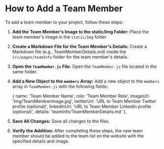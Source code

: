 # How to Add a Team Member

To add a team member to your project, follow these steps:

1. **Add the Team Member's Image to the static/Img Folder:**
   Place the team member's image in the `static/Img` folder.

   
2. **Create a Markdown File for the Team Member's Details:**
   Create a Markdown file (e.g., TeamMemberDetails.md) inside the `src/pages/teamInfo` folder for the team member's details.


3. **Open the `TeamMember.js` File:**
   Open the `TeamMember.js` file located in the same folder.


4. **Add a New Object to the `members` Array:**
   Add a new object to the `members` array in `TeamMember.js` with the following fields:

   {
     name: 'Team Member Name',
     role: 'Team Member Role',
     imageUrl: 'Img/TeamMemberImage.jpg',
     twitterUrl: 'URL to Team Member Twitter profile (optional)',
     linkedinUrl: 'URL to Team Member LinkedIn profile (optional)',
     details: 'teamInfo/TeamMemberDetails.md'
   },


5. **Save All Changes:**
Save all changes to the files.

6. **Verify the Addition:**
After completing these steps, the new team member should be added to the team list on the website with the specified details and image.

